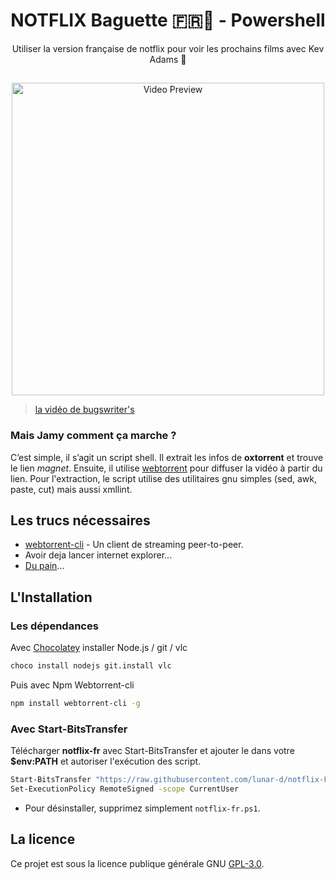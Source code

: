 <h1 align="center">NOTFLIX Baguette 🇫🇷🥖 - Powershell</h1>
<p align="center">Utiliser la version française de notflix pour voir les prochains films avec Kev Adams 🍷</p>

##
<p align="center">
<img src="./preview.gif" alt="Video Preview" width="500px">
</p>

> [la vidéo de bugswriter's](https://youtu.be/RFJCL9C46Mc)

### Mais Jamy comment ça marche ?

C’est simple, il s’agit un script shell. Il extrait les infos de **oxtorrent** et trouve le lien *magnet*.
Ensuite, il utilise [webtorrent](https://webtorrent.io/) pour diffuser la vidéo à partir du lien.
Pour l'extraction, le script utilise des utilitaires gnu simples (sed, awk, paste, cut) mais aussi xmllint.

## Les trucs nécessaires

* [webtorrent-cli](https://webtorrent.io) - Un client de streaming peer-to-peer.
* Avoir deja lancer internet explorer...
* [Du pain](https://youtu.be/biRzNHnvoC0?t=22)...

## L'Installation

### Les dépendances
Avec [Chocolatey](https://chocolatey.org) installer Node.js / git / vlc
```sh
choco install nodejs git.install vlc
```
Puis avec Npm Webtorrent-cli
```sh
npm install webtorrent-cli -g
```

### Avec Start-BitsTransfer
Télécharger **notflix-fr** avec Start-BitsTransfer et ajouter le dans votre **$env:PATH** et autoriser l'exécution des script.

```sh
Start-BitsTransfer "https://raw.githubusercontent.com/lunar-d/notflix-FR/win32/notflix" -Destination "~\AppData\Local\Microsoft\WindowsApps\notflix-fr.ps1"
Set-ExecutionPolicy RemoteSigned -scope CurrentUser
```
- Pour désinstaller, supprimez simplement `notflix-fr.ps1`.

## La licence
Ce projet est sous la licence publique générale GNU [GPL-3.0](http://www.gnu.org/licenses/gpl-3.0.txt).